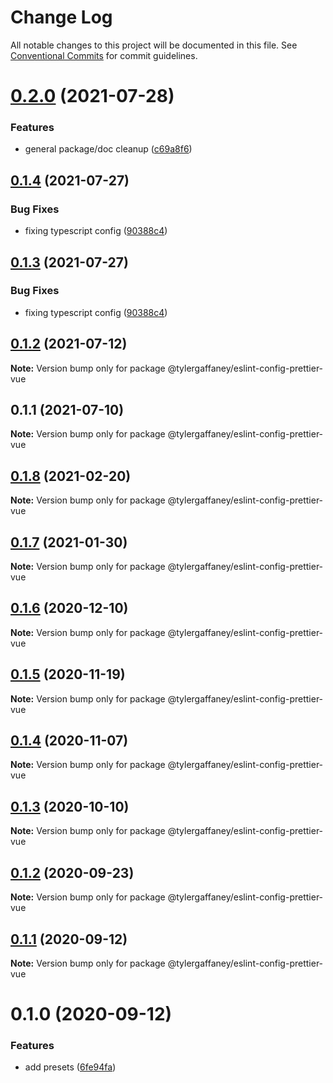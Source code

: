 # Change Log

All notable changes to this project will be documented in this file.
See [Conventional Commits](https://conventionalcommits.org) for commit guidelines.

# [0.2.0](https://github.com/tylergaffaney/configs/compare/@tylergaffaney/eslint-config-prettier-vue@0.1.4...@tylergaffaney/eslint-config-prettier-vue@0.2.0) (2021-07-28)


### Features

* general package/doc cleanup ([c69a8f6](https://github.com/tylergaffaney/configs/commit/c69a8f60a03531f44d7996955d48d522d9637427))





## [0.1.4](https://github.com/tylergaffaney/configs/compare/@tylergaffaney/eslint-config-prettier-vue@0.1.2...@tylergaffaney/eslint-config-prettier-vue@0.1.4) (2021-07-27)

### Bug Fixes

- fixing typescript config ([90388c4](https://github.com/tylergaffaney/configs/commit/90388c4a744ba11070f668e752123d549994c4fb))

## [0.1.3](https://github.com/tylergaffaney/configs/compare/@tylergaffaney/eslint-config-prettier-vue@0.1.2...@tylergaffaney/eslint-config-prettier-vue@0.1.3) (2021-07-27)

### Bug Fixes

- fixing typescript config ([90388c4](https://github.com/tylergaffaney/configs/commit/90388c4a744ba11070f668e752123d549994c4fb))

## [0.1.2](https://github.com/tylergaffaney/configs/compare/@tylergaffaney/eslint-config-prettier-vue@0.1.1...@tylergaffaney/eslint-config-prettier-vue@0.1.2) (2021-07-12)

**Note:** Version bump only for package @tylergaffaney/eslint-config-prettier-vue

## 0.1.1 (2021-07-10)

**Note:** Version bump only for package @tylergaffaney/eslint-config-prettier-vue

## [0.1.8](https://github.com/tylergaffaney/configs/compare/@tylergaffaney/eslint-config-prettier-vue@0.1.7...@tylergaffaney/eslint-config-prettier-vue@0.1.8) (2021-02-20)

**Note:** Version bump only for package @tylergaffaney/eslint-config-prettier-vue

## [0.1.7](https://github.com/tylergaffaney/configs/compare/@tylergaffaney/eslint-config-prettier-vue@0.1.6...@tylergaffaney/eslint-config-prettier-vue@0.1.7) (2021-01-30)

**Note:** Version bump only for package @tylergaffaney/eslint-config-prettier-vue

## [0.1.6](https://github.com/tylergaffaney/configs/compare/@tylergaffaney/eslint-config-prettier-vue@0.1.5...@tylergaffaney/eslint-config-prettier-vue@0.1.6) (2020-12-10)

**Note:** Version bump only for package @tylergaffaney/eslint-config-prettier-vue

## [0.1.5](https://github.com/tylergaffaney/configs/compare/@tylergaffaney/eslint-config-prettier-vue@0.1.4...@tylergaffaney/eslint-config-prettier-vue@0.1.5) (2020-11-19)

**Note:** Version bump only for package @tylergaffaney/eslint-config-prettier-vue

## [0.1.4](https://github.com/tylergaffaney/configs/compare/@tylergaffaney/eslint-config-prettier-vue@0.1.3...@tylergaffaney/eslint-config-prettier-vue@0.1.4) (2020-11-07)

**Note:** Version bump only for package @tylergaffaney/eslint-config-prettier-vue

## [0.1.3](https://github.com/tylergaffaney/configs/compare/@tylergaffaney/eslint-config-prettier-vue@0.1.2...@tylergaffaney/eslint-config-prettier-vue@0.1.3) (2020-10-10)

**Note:** Version bump only for package @tylergaffaney/eslint-config-prettier-vue

## [0.1.2](https://github.com/tylergaffaney/configs/compare/@tylergaffaney/eslint-config-prettier-vue@0.1.1...@tylergaffaney/eslint-config-prettier-vue@0.1.2) (2020-09-23)

**Note:** Version bump only for package @tylergaffaney/eslint-config-prettier-vue

## [0.1.1](https://github.com/tylergaffaney/configs/compare/@tylergaffaney/eslint-config-prettier-vue@0.1.0...@tylergaffaney/eslint-config-prettier-vue@0.1.1) (2020-09-12)

**Note:** Version bump only for package @tylergaffaney/eslint-config-prettier-vue

# 0.1.0 (2020-09-12)

### Features

- add presets ([6fe94fa](https://github.com/tylergaffaney/configs/commit/6fe94fae4ed9d80b18833c9e5a3f51f710ebda43))
